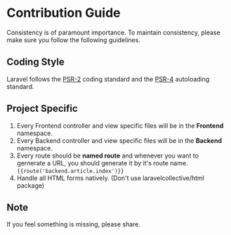 # Contribution Guide

Consistency is of paramount importance. To maintain consistency, please make sure you follow the following guidelines.

## Coding Style
Laravel follows the [PSR-2](https://github.com/php-fig/fig-standards/blob/master/accepted/PSR-2-coding-style-guide.md) coding standard and the [PSR-4](https://github.com/php-fig/fig-standards/blob/master/accepted/PSR-4-autoloader.md) autoloading standard.

## Project Specific
1. Every Frontend controller and view specific files will be in the **Frontend** namespace.
2. Every Backend controller and view specific files will be in the **Backend** namespace.
3. Every route should be **named route** and whenever you want to gernerate a URL, you should generate it by it's route name. ```{{route('backend.article.index')}}```
4. Handle all HTML forms natively. (Don't use laravelcollective/html package)

## Note
If you feel something is missing, please share.